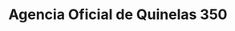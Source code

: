 ---
title: "Agencia Oficial de Quinelas 350"
url: /concepcion-de-la-sierra/agencia-oficial-de-quinelas-350/
shop: lotería
---